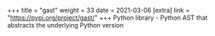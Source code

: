 +++
title = "gast"
weight = 33
date = 2021-03-06
[extra]
link = "https://pypi.org/project/gast/"
+++
Python library - Python AST that abstracts the underlying Python version

